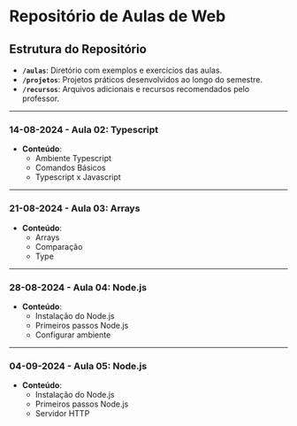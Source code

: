 # Repositório de Aulas de Web

## Estrutura do Repositório

- **`/aulas`**: Diretório com exemplos e exercícios das aulas.
- **`/projetos`**: Projetos práticos desenvolvidos ao longo do semestre.
- **`/recursos`**: Arquivos adicionais e recursos recomendados pelo professor.

---
### 14-08-2024 - Aula 02: Typescript
- **Conteúdo**:
  - Ambiente Typescript
  - Comandos Básicos
  - Typescript x Javascript

---
### 21-08-2024 - Aula 03: Arrays
- **Conteúdo**:
    - Arrays
    - Comparação
    - Type

---
### 28-08-2024 - Aula 04: Node.js
- **Conteúdo**:
    - Instalação do Node.js
    - Primeiros passos Node.js
    - Configurar ambiente

---
### 04-09-2024 - Aula 05: Node.js
- **Conteúdo**:
    - Instalação do Node.js 
    - Primeiros passos Node.js
    - Servidor HTTP
